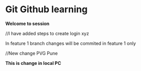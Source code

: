 # Git Github learning

<b>Welcome to session</b>

//I have added steps to create login
xyz

In feature 1 branch changes will be commited in feature 1 only

//New change PVG Pune

<b>This is change in local PC</b>